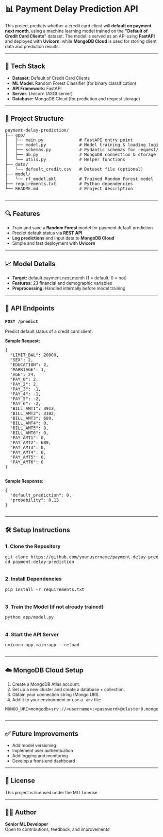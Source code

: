  <h1>📊 Payment Delay Prediction API</h1>

  <p>
    This project predicts whether a credit card client will <strong>default on payment next month</strong>, 
    using a machine learning model trained on the <strong>"Default of Credit Card Clients"</strong> dataset. 
    The model is served as an API using <strong>FastAPI</strong> and deployed with <strong>Uvicorn</strong>, 
    while <strong>MongoDB Cloud</strong> is used for storing client data and prediction results.
  </p>

  <hr>

  <h2>🚀 Tech Stack</h2>
  <ul>
    <li><strong>Dataset:</strong> Default of Credit Card Clients</li>
    <li><strong>ML Model:</strong> Random Forest Classifier (for binary classification)</li>
    <li><strong>API Framework:</strong> FastAPI</li>
    <li><strong>Server:</strong> Uvicorn (ASGI server)</li>
    <li><strong>Database:</strong> MongoDB Cloud (for prediction and request storage)</li>
  </ul>

  <hr>

  <h2>📂 Project Structure</h2>
  <pre>
payment-delay-prediction/
├── app/
│   ├── main.py              # FastAPI entry point
│   ├── model.py             # Model training & loading logic
│   ├── schemas.py           # Pydantic schemas for request/response
│   ├── db.py                # MongoDB connection & storage logic
│   └── utils.py             # Helper functions
├── data/
│   └── default_credit.csv   # Dataset file (optional)
├── model/
│   └── rf_model.pkl         # Trained Random Forest model
├── requirements.txt         # Python dependencies
└── README.md                # Project description
  </pre>

  <hr>

  <h2>🔍 Features</h2>
  <ul>
    <li>Train and save a <strong>Random Forest</strong> model for payment default prediction</li>
    <li>Predict default status via <strong>REST API</strong></li>
    <li><strong>Log predictions</strong> and input data to <strong>MongoDB Cloud</strong></li>
    <li>Simple and fast deployment with <strong>Uvicorn</strong></li>
  </ul>

  <hr>

  <h2>📈 Model Details</h2>
  <ul>
    <li><strong>Target:</strong> default.payment.next.month (1 = default, 0 = not)</li>
    <li><strong>Features:</strong> 23 financial and demographic variables</li>
    <li><strong>Preprocessing:</strong> Handled internally before model training</li>
  </ul>

  <hr>

  <h2>📡 API Endpoints</h2>
  <h3><code>POST /predict</code></h3>
  <p>Predict default status of a credit card client.</p>

  <p><strong>Sample Request:</strong></p>
  <pre>
{
  "LIMIT_BAL": 20000,
  "SEX": 2,
  "EDUCATION": 2,
  "MARRIAGE": 1,
  "AGE": 24,
  "PAY_0": 2,
  "PAY_2": 2,
  "PAY_3": -1,
  "PAY_4": -1,
  "PAY_5": -2,
  "PAY_6": -2,
  "BILL_AMT1": 3913,
  "BILL_AMT2": 3102,
  "BILL_AMT3": 689,
  "BILL_AMT4": 0,
  "BILL_AMT5": 0,
  "BILL_AMT6": 0,
  "PAY_AMT1": 0,
  "PAY_AMT2": 689,
  "PAY_AMT3": 0,
  "PAY_AMT4": 0,
  "PAY_AMT5": 0,
  "PAY_AMT6": 0
}
  </pre>

  <p><strong>Sample Response:</strong></p>
  <pre>
{
  "default_prediction": 0,
  "probability": 0.13
}
  </pre>

  <hr>

  <h2>🛠 Setup Instructions</h2>

  <h3>1. Clone the Repository</h3>
  <pre>
git clone https://github.com/yourusername/payment-delay-prediction.git
cd payment-delay-prediction
  </pre>

  <h3>2. Install Dependencies</h3>
  <pre>
pip install -r requirements.txt
  </pre>

  <h3>3. Train the Model (if not already trained)</h3>
  <pre>
python app/model.py
  </pre>

  <h3>4. Start the API Server</h3>
  <pre>
uvicorn app.main:app --reload
  </pre>

  <hr>

  <h2>☁️ MongoDB Cloud Setup</h2>
  <ol>
    <li>Create a MongoDB Atlas account.</li>
    <li>Set up a new cluster and create a database + collection.</li>
    <li>Obtain your connection string (Mongo URI).</li>
    <li>Add it to your environment or use a <code>.env</code> file:</li>
  </ol>
  <pre>
MONGO_URI=mongodb+srv://&lt;username&gt;:&lt;password&gt;@cluster0.mongodb.net/dbname
  </pre>

  <hr>

  <h2>✅ Future Improvements</h2>
  <ul>
    <li>Add model versioning</li>
    <li>Implement user authentication</li>
    <li>Add logging and monitoring</li>
    <li>Develop a front-end dashboard</li>
  </ul>

  <hr>

  <h2>📄 License</h2>
  <p>This project is licensed under the MIT License.</p>

  <hr>

  <h2>👨‍💻 Author</h2>
  <p><strong>Senior ML Developer</strong><br>
  Open to contributions, feedback, and improvements!</p>
